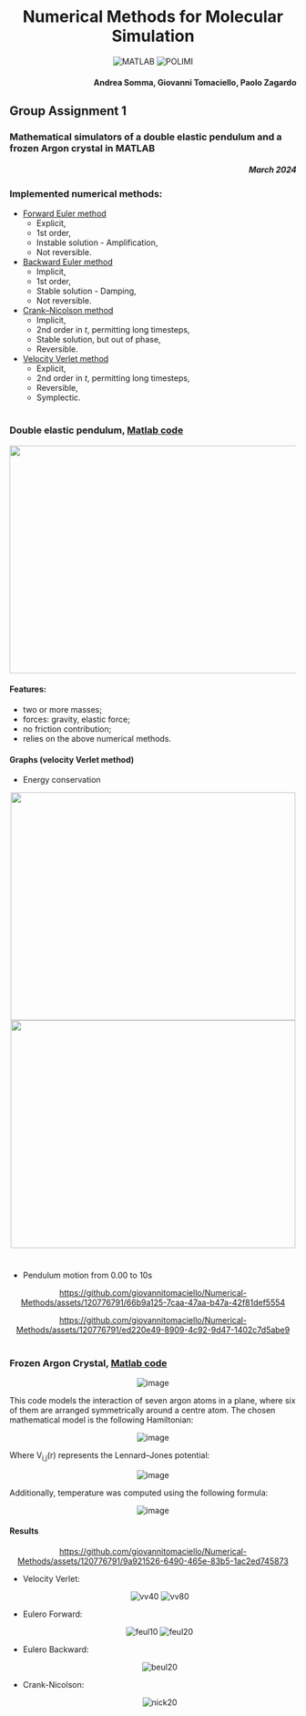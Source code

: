 

<div align="center">
    <h1>Numerical Methods for Molecular Simulation</h1>
    
![MATLAB](https://img.shields.io/badge/MATLAB-e86e05?style=for-the-badge&logo=Octave&logoColor=white)
![POLIMI](https://img.shields.io/badge/POLIMI-050065?style=for-the-badge)
    
</div> 

<h4 align="right">Andrea Somma, Giovanni Tomaciello, Paolo Zagardo</h4> 

## Group Assignment 1 
<div>
    <h3>Mathematical simulators of a double elastic pendulum and a frozen Argon crystal in MATLAB</h3> <h5 align="right">March 2024</h5>
</div>


### Implemented numerical methods:
-  [Forward Euler method](./@INT/euleroavanti.m)
    - Explicit,
    - 1st order,
    - Instable solution - Amplification,
    - Not reversible.
-  [Backward Euler method](./@INT/euleroindietro.m)
    - Implicit,
    - 1st order,
    - Stable solution - Damping,
    - Not reversible.
-  [Crank–Nicolson method](./@INT/crankNick.m)
    - Implicit,
    - 2nd order in _t_, permitting long timesteps,
    - Stable solution, but out of phase,
    - Reversible.
-  [Velocity Verlet method](./@INT/velVerlet.m)
    - Explicit,
    - 2nd order in _t_, permitting long timesteps,
    - Reversible,
    - Symplectic.
#
### Double elastic pendulum, [Matlab code](./pendolo.m)
<div align ="center">
  
  <img src="https://github.com/giovannitomaciello/Numerical-Methods/assets/162450790/8d5d75d5-94d7-4aba-9df0-2483e19cfc79" width="700" height="400">
</div>

#### Features:
- two or more masses;
- forces: gravity, elastic force;
- no friction contribution;
- relies on the above numerical methods.

#### Graphs (velocity Verlet method)
- Energy conservation
<div align ="center">
  
<img src="https://github.com/giovannitomaciello/Numerical-Methods/assets/120776791/d57d93fb-ddba-4bd2-9a1d-cca091ed73b3" width="500" height="400">

<img src="https://github.com/giovannitomaciello/Numerical-Methods/assets/120776791/c02f6b72-4fa7-4b92-b54a-72385c8769c6" width="500" height="400">

</div>

#
- Pendulum motion from 0.00 to 10s
<div align ="center">

https://github.com/giovannitomaciello/Numerical-Methods/assets/120776791/66b9a125-7caa-47aa-b47a-42f81def5554
  
https://github.com/giovannitomaciello/Numerical-Methods/assets/120776791/ed220e49-8909-4c92-9d47-1402c7d5abe9

</div>




#
### Frozen Argon Crystal, [Matlab code](./argonCry.m)

<div align ="center">
  
  ![image](https://github.com/giovannitomaciello/Numerical-Methods/assets/162450790/bc101e96-b38f-4e75-af52-911f671965af)
</div>

This code models the interaction of seven argon atoms in a plane, where six of them are arranged symmetrically around a centre atom.
The chosen mathematical model is the following Hamiltonian:
<div align ="center">
  
  ![image](https://github.com/giovannitomaciello/Numerical-Methods/assets/162450790/de418490-2fa3-4a15-aca5-c1c941ec0bf5)
</div>

Where V<sub>i,j</sub>(r) represents the Lennard–Jones potential:
<div align ="center">
  
  ![image](https://github.com/giovannitomaciello/Numerical-Methods/assets/162450790/7693fc49-a3dc-4b0c-a5b8-861af47f32f2)
</div>

Additionally, temperature was computed using the following formula:
<div align ="center">
  
  ![image](https://github.com/giovannitomaciello/Numerical-Methods/assets/162450790/e43fa3c6-c8b4-45e9-af35-62d05631a1d8)
</div>

#### Results

<div align ="center">

https://github.com/giovannitomaciello/Numerical-Methods/assets/120776791/9a921526-6490-465e-83b5-1ac2ed745873

</div>

- Velocity Verlet:
  <div align ="center">
  
  ![vv40](https://github.com/giovannitomaciello/Numerical-Methods/assets/120776791/741e25e3-a56d-450e-a0ca-6e139587749c)
 ![vv80](https://github.com/giovannitomaciello/Numerical-Methods/assets/120776791/77fc90c8-72e7-4422-8ce5-b825b0453fe4)

  </div>
- Eulero Forward:
  <div align ="center">
  
  ![feul10](https://github.com/giovannitomaciello/Numerical-Methods/assets/120776791/debfde79-0479-4572-a912-bc6162cacc27)
 ![feul20](https://github.com/giovannitomaciello/Numerical-Methods/assets/120776791/b8e2056f-1f63-40e0-bd10-a3476ffd9a07)

  </div>
- Eulero Backward:
  <div align ="center">
  
    ![beul20](https://github.com/giovannitomaciello/Numerical-Methods/assets/120776791/1045ee55-6b6a-44f0-9e3e-31948211db65)

  </div>
- Crank-Nicolson:
  <div align ="center">
  
    ![nick20](https://github.com/giovannitomaciello/Numerical-Methods/assets/120776791/1a4d9169-1772-441c-9f56-90cc630d9f28)

  </div>
